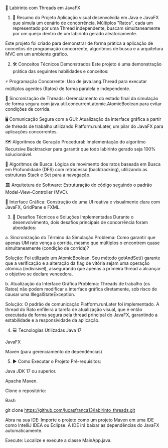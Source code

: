 🚀 Labirinto com Threads em JavaFX


1. 📝 Resumo do Projeto
Aplicação visual desenvolvida em Java e JavaFX que simula um cenário de concorrência. Múltiplos "Ratos", cada um representado por uma Thread independente, buscam simultaneamente por um queijo dentro de um labirinto gerado aleatoriamente.

Este projeto foi criado para demonstrar de forma prática a aplicação de conceitos de programação concorrente, algoritmos de busca e a arquitetura MVC em um ambiente gráfico.

2. 🛠️ Conceitos Técnicos Demonstrados
Este projeto é uma demonstração prática das seguintes habilidades e conceitos:

⚡ Programação Concorrente: Uso de java.lang.Thread para executar múltiplos agentes (Ratos) de forma paralela e independente.

🔄 Sincronização de Threads: Gerenciamento do estado final da simulação de forma segura com java.util.concurrent.atomic.AtomicBoolean para evitar condições de corrida.

🖥️ Comunicação Segura com a GUI: Atualização da interface gráfica a partir de threads de trabalho utilizando Platform.runLater, um pilar do JavaFX para aplicações concorrentes.

🗺️ Algoritmos de Geração Procedural: Implementação do algoritmo Recursive Backtracker para garantir que todo labirinto gerado seja 100% solucionável.

🧠 Algoritmos de Busca: Lógica de movimento dos ratos baseada em Busca em Profundidade (DFS) com retrocesso (backtracking), utilizando as estruturas Stack e Set para a navegação.

🏛️ Arquitetura de Software: Estruturação do código seguindo o padrão Model-View-Controller (MVC).

🎨 Interface Gráfica: Construção de uma UI reativa e visualmente clara com JavaFX, GridPane e FXML.

3. 🎯 Desafios Técnicos e Soluções Implementadas
Durante o desenvolvimento, dois desafios principais de concorrência foram abordados:

a. Sincronização do Término da Simulação
Problema: Como garantir que apenas UM rato vença a corrida, mesmo que múltiplos o encontrem quase simultaneamente (condição de corrida)?

Solução: Foi utilizado um AtomicBoolean. Seu método getAndSet() garante que a verificação e a alteração da flag de vitória sejam uma operação atômica (indivisível), assegurando que apenas a primeira thread a alcançar o objetivo se declare vencedora.

b. Atualização da Interface Gráfica
Problema: Threads de trabalho (os Ratos) não podem modificar a interface gráfica diretamente, sob risco de causar uma IllegalStateException.

Solução: O padrão de comunicação Platform.runLater foi implementado. A thread do Rato enfileira a tarefa de atualização visual, que é então executada de forma segura pela thread principal do JavaFX, garantindo a estabilidade e a responsividade da aplicação.

4. 💻 Tecnologias Utilizadas
Java 17

JavaFX

Maven (para gerenciamento de dependências)

5. ▶️ Como Executar o Projeto
Pré-requisitos:

Java JDK 17 ou superior.

Apache Maven.

Clone o repositório:

Bash

git clone https://github.com/lucasfranca13/labirinto_threads.git

Abra na sua IDE:
Importe o projeto como um projeto Maven em uma IDE como IntelliJ IDEA ou Eclipse. A IDE irá baixar as dependências do JavaFX automaticamente.

Execute:
Localize e execute a classe MainApp.java.
